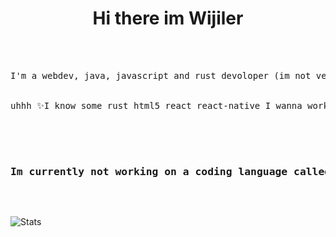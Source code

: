 <h1 align="center"> Hi there im Wijiler </h1>
<br>
<br>
<pre align="center">
I'm a webdev, java, javascript and rust devoloper (im not very good lol)
<br>
uhhh ✨I know some rust html5 react react-native I wanna work on haskell and make some cool custom rust and c commands ✨
<br>
<div>
  <h3>Im currently not working on a coding language called<a href="https://github.com/wijiler/Atech"> Atech</a> it is not maintained at the moment </h3>
</div>
</pre>

![Stats](https://github-readme-stats.vercel.app/api?username=wijiler&show_icons=true&theme=dark)
